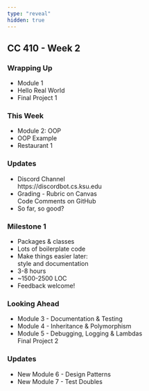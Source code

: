 ```yaml
---
type: "reveal"
hidden: true
---
```

<section>
	<h2>CC 410 - Week 2</h2>
</section>
<section>
	<h3>Wrapping Up</h3>
	<ul>
		<li>Module 1</li>
		<li>Hello Real World</li>
		<li>Final Project 1</li>
	</ul>
</section>
<section>
	<h3>This Week</h3>
	<ul>
		<li>Module 2: OOP</li>
		<li>OOP Example</li>
		<li>Restaurant 1</li>
	</ul>
</section>
<section>
	<h3>Updates</h3>
	<ul>
		<li>Discord Channel<br>https://discordbot.cs.ksu.edu</li>
		<li>Grading - Rubric on Canvas<br>Code Comments on GitHub</li>
		<li>So far, so good?</li>
	</ul>
</section>
<section>
	<h3>Milestone 1</h3>
	<ul>
		<li>Packages & classes</li>
		<li>Lots of boilerplate code</li>
		<li>Make things easier later:<br>style and documentation</li>
		<li>3-8 hours</li>
		<li>~1500-2500 LOC</li>
		<li>Feedback welcome!</li>
	</ul>
</section>
<section>
	<h3>Looking Ahead</h3>
	<ul>
		<li>Module 3 - Documentation & Testing</li>
		<li>Module 4 - Inheritance & Polymorphism</li>
		<li>Module 5 - Debugging, Logging & Lambdas<br>Final Project 2</li>
	</ul>
</section>
<section>
	<h3>Updates</h3>
	<ul>
		<li>New Module 6 - Design Patterns</li>
		<li>New Module 7 - Test Doubles</li>
	</ul>
</section>
